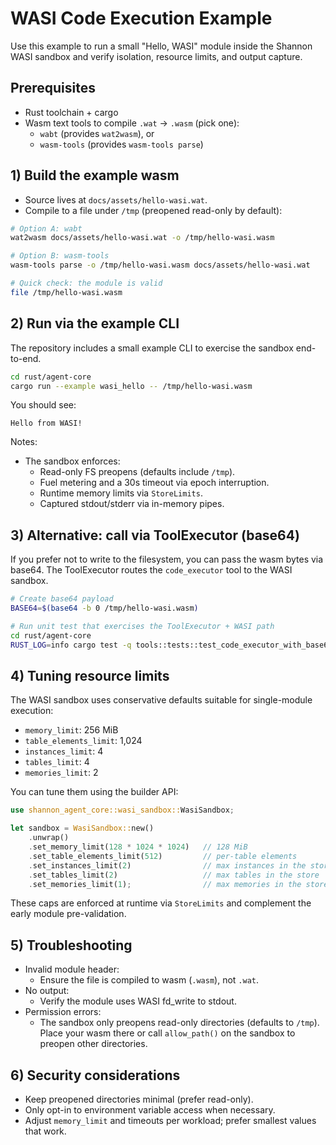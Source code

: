 # WASI Code Execution Example

Use this example to run a small "Hello, WASI" module inside the Shannon WASI sandbox and verify isolation, resource limits, and output capture.

## Prerequisites

- Rust toolchain + cargo
- Wasm text tools to compile `.wat` → `.wasm` (pick one):
  - `wabt` (provides `wat2wasm`), or
  - `wasm-tools` (provides `wasm-tools parse`)

## 1) Build the example wasm

- Source lives at `docs/assets/hello-wasi.wat`.
- Compile to a file under `/tmp` (preopened read-only by default):

```bash
# Option A: wabt
wat2wasm docs/assets/hello-wasi.wat -o /tmp/hello-wasi.wasm

# Option B: wasm-tools
wasm-tools parse -o /tmp/hello-wasi.wasm docs/assets/hello-wasi.wat

# Quick check: the module is valid
file /tmp/hello-wasi.wasm
```

## 2) Run via the example CLI

The repository includes a small example CLI to exercise the sandbox end-to-end.

```bash
cd rust/agent-core
cargo run --example wasi_hello -- /tmp/hello-wasi.wasm
```

You should see:

```
Hello from WASI!
```

Notes:
- The sandbox enforces:
  - Read-only FS preopens (defaults include `/tmp`).
  - Fuel metering and a 30s timeout via epoch interruption.
  - Runtime memory limits via `StoreLimits`.
  - Captured stdout/stderr via in-memory pipes.

## 3) Alternative: call via ToolExecutor (base64)

If you prefer not to write to the filesystem, you can pass the wasm bytes via base64. The ToolExecutor routes the `code_executor` tool to the WASI sandbox.

```bash
# Create base64 payload
BASE64=$(base64 -b 0 /tmp/hello-wasi.wasm)

# Run unit test that exercises the ToolExecutor + WASI path
cd rust/agent-core
RUST_LOG=info cargo test -q tools::tests::test_code_executor_with_base64_payload
```

## 4) Tuning resource limits

The WASI sandbox uses conservative defaults suitable for single-module execution:
- `memory_limit`: 256 MiB
- `table_elements_limit`: 1,024
- `instances_limit`: 4
- `tables_limit`: 4
- `memories_limit`: 2

You can tune them using the builder API:

```rust
use shannon_agent_core::wasi_sandbox::WasiSandbox;

let sandbox = WasiSandbox::new()
    .unwrap()
    .set_memory_limit(128 * 1024 * 1024)   // 128 MiB
    .set_table_elements_limit(512)         // per-table elements
    .set_instances_limit(2)                // max instances in the store
    .set_tables_limit(2)                   // max tables in the store
    .set_memories_limit(1);                // max memories in the store
```

These caps are enforced at runtime via `StoreLimits` and complement the early module pre-validation.

## 5) Troubleshooting

- Invalid module header:
  - Ensure the file is compiled to wasm (`.wasm`), not `.wat`.
- No output:
  - Verify the module uses WASI fd_write to stdout.
- Permission errors:
  - The sandbox only preopens read-only directories (defaults to `/tmp`). Place your wasm there or call `allow_path()` on the sandbox to preopen other directories.

## 6) Security considerations

- Keep preopened directories minimal (prefer read-only).
- Only opt-in to environment variable access when necessary.
- Adjust `memory_limit` and timeouts per workload; prefer smallest values that work.

